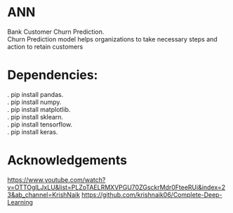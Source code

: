 # ANN
Bank Customer Churn Prediction.    
Churn Prediction model helps organizations to take necessary steps and action to retain customers

# Dependencies:
. pip install pandas.       
. pip install numpy.     
. pip install matplotlib.     
. pip install sklearn.    
. pip install tensorflow.      
. pip install keras.       



# Acknowledgements
https://www.youtube.com/watch?v=OTTOglLJxLU&list=PLZoTAELRMXVPGU70ZGsckrMdr0FteeRUi&index=23&ab_channel=KrishNaik
https://github.com/krishnaik06/Complete-Deep-Learning
